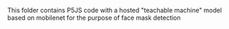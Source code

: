 This folder contains P5JS code with a hosted "teachable machine" model based on mobilenet for the purpose of face mask detection
